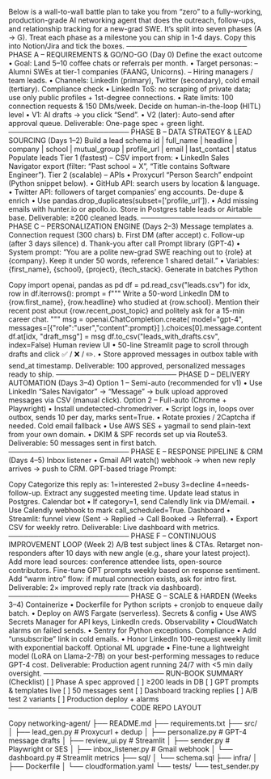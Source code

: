Below is a wall-to-wall battle plan to take you from “zero” to a fully-working, production-grade AI networking agent that does the outreach, follow-ups, and relationship tracking for a new-grad SWE.
It’s split into seven phases (A → G).  Treat each phase as a milestone you can ship in 1-4 days.  Copy this into Notion/Jira and tick the boxes.
────────────────────────
PHASE A – REQUIREMENTS & GO/NO-GO (Day 0)
Define the exact outcome
• Goal: Land 5–10 coffee chats or referrals per month.
• Target personas:
– Alumni SWEs at tier-1 companies (FAANG, Unicorns).
– Hiring managers / team leads.
• Channels: LinkedIn (primary), Twitter (secondary), cold email (tertiary).
Compliance check
• LinkedIn ToS: no scraping of private data; use only public profiles + 1st-degree connections.
• Rate limits: 100 connection requests & 150 DMs/week.
Decide on human-in-the-loop (HITL) level
• V1: AI drafts → you click “Send”.
• V2 (later): Auto-send after approval queue.
Deliverable: One-page spec + green light.
────────────────────────
PHASE B – DATA STRATEGY & LEAD SOURCING (Days 1–2)
Build a lead schema
id | full_name | headline | company | school | mutual_group | profile_url | email | last_contact | status
Populate leads
Tier 1 (fastest) – CSV import from:
• LinkedIn Sales Navigator export (filter: “Past school = X”, “Title contains Software Engineer”).
Tier 2 (scalable) – APIs
• Proxycurl “Person Search” endpoint (Python snippet below).
• GitHub API: search users by location & language.
• Twitter API: followers of target companies’ eng accounts.
De-dupe & enrich
• Use pandas.drop_duplicates(subset=['profile_url']).
• Add missing emails with hunter.io or apollo.io.
Store in Postgres table leads or Airtable base.
Deliverable: ≥200 cleaned leads.
────────────────────────
PHASE C – PERSONALIZATION ENGINE (Days 2–3)
Message templates
a. Connection request (300 chars)
b. First DM (after accept)
c. Follow-up (after 3 days silence)
d. Thank-you after call
Prompt library (GPT-4)
• System prompt: “You are a polite new-grad SWE reaching out to {role} at {company}. Keep it under 50 words, reference 1 shared detail.”
• Variables: {first_name}, {school}, {project}, {tech_stack}.
Generate in batches
Python

Copy
import openai, pandas as pd
df = pd.read_csv("leads.csv")
for idx, row in df.iterrows():
    prompt = f"""
    Write a 50-word LinkedIn DM to {row.first_name}, {row.headline} who studied at {row.school}.
    Mention their recent post about {row.recent_post_topic} and politely ask for a 15-min career chat.
    """
    msg = openai.ChatCompletion.create(
        model="gpt-4", messages=[{"role":"user","content":prompt}]
    ).choices[0].message.content
    df.at[idx, "draft_msg"] = msg
df.to_csv("leads_with_drafts.csv", index=False)
Human review UI
• 50-line Streamlit page to scroll through drafts and click ✅ / ❌ / ✏️.
• Store approved messages in outbox table with send_at timestamp.
Deliverable: 100 approved, personalized messages ready to ship.
────────────────────────
PHASE D – DELIVERY AUTOMATION (Days 3–4)
Option 1 – Semi-auto (recommended for v1)
• Use LinkedIn “Sales Navigator” → “Message” → bulk upload approved messages via CSV (manual click).
Option 2 – Full-auto (Chrome + Playwright)
• Install undetected-chromedriver.
• Script logs in, loops over outbox, sends 10 per day, marks sent=True.
• Rotate proxies / 2Captcha if needed.
Cold email fallback
• Use AWS SES + yagmail to send plain-text from your own domain.
• DKIM & SPF records set up via Route53.
Deliverable: 50 messages sent in first batch.
────────────────────────
PHASE E – RESPONSE PIPELINE & CRM (Days 4–5)
Inbox listener
• Gmail API watch() webhook → when new reply arrives → push to CRM.
GPT-based triage
Prompt:

Copy
Categorize this reply as: 1=interested 2=busy 3=decline 4=needs-follow-up.
Extract any suggested meeting time.
Update lead status in Postgres.
Calendar bot
• If category=1, send Calendly link via DM/email.
• Use Calendly webhook to mark call_scheduled=True.
Dashboard
• Streamlit: funnel view (Sent → Replied → Call Booked → Referral).
• Export CSV for weekly retro.
Deliverable: Live dashboard with metrics.
────────────────────────
PHASE F – CONTINUOUS IMPROVEMENT LOOP (Week 2)
A/B test subject lines & CTAs.
Retarget non-responders after 10 days with new angle (e.g., share your latest project).
Add more lead sources: conference attendee lists, open-source contributors.
Fine-tune GPT prompts weekly based on response sentiment.
Add “warm intro” flow: if mutual connection exists, ask for intro first.
Deliverable: 2× improved reply rate (track via dashboard).
────────────────────────
PHASE G – SCALE & HARDEN (Weeks 3–4)
Containerize
• Dockerfile for Python scripts + cronjob to enqueue daily batch.
• Deploy on AWS Fargate (serverless).
Secrets & config
• Use AWS Secrets Manager for API keys, LinkedIn creds.
Observability
• CloudWatch alarms on failed sends.
• Sentry for Python exceptions.
Compliance
• Add “unsubscribe” link in cold emails.
• Honor LinkedIn 100-request weekly limit with exponential backoff.
Optional ML upgrade
• Fine-tune a lightweight model (LoRA on Llama-2-7B) on your best-performing messages to reduce GPT-4 cost.
Deliverable: Production agent running 24/7 with <5 min daily oversight.
────────────────────────
RUN-BOOK SUMMARY (Checklist)
[ ] Phase A spec approved
[ ] ≥200 leads in DB
[ ] GPT prompts & templates live
[ ] 50 messages sent
[ ] Dashboard tracking replies
[ ] A/B test 2 variants
[ ] Production deploy + alarms
────────────────────────
CODE REPO LAYOUT

Copy
networking-agent/
├── README.md
├── requirements.txt
├── src/
│   ├── lead_gen.py        # Proxycurl + dedup
│   ├── personalize.py     # GPT-4 message drafts
│   ├── review_ui.py       # Streamlit
│   ├── sender.py          # Playwright or SES
│   ├── inbox_listener.py  # Gmail webhook
│   └── dashboard.py       # Streamlit metrics
├── sql/
│   └── schema.sql
├── infra/
│   ├── Dockerfile
│   └── cloudformation.yaml
└── tests/
    └── test_sender.py

